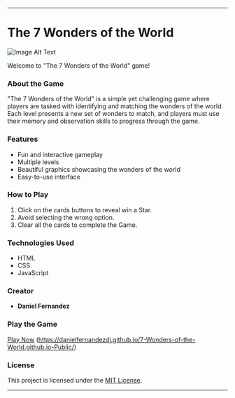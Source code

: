 
---

# The 7 Wonders of the World
![Image Alt Text](/Screenshot%202024-04-19%20at%2012.34.48 PM.png)

Welcome to "The 7 Wonders of the World" game!

### About the Game

"The 7 Wonders of the World" is a simple yet challenging game where players are tasked with identifying and matching the wonders of the world. Each level presents a new set of wonders to match, and players must use their memory and observation skills to progress through the game.

### Features

- Fun and interactive gameplay
- Multiple levels 
- Beautiful graphics showcasing the wonders of the world
- Easy-to-use interface

### How to Play

1. Click on the cards buttons to reveal win a Star.
2. Avoid selecting the wrong option.
3. Clear all the cards to complete the Game.

### Technologies Used

- HTML
- CSS
- JavaScript

### Creator

- **Daniel Fernandez**

### Play the Game

[Play Now](#) (https://danielfernandezdj.github.io/7-Wonders-of-the-World.github.io-Public/)

### License

This project is licensed under the [MIT License](LICENSE).

---
